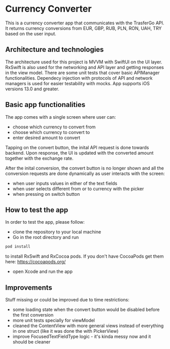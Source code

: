 # Currency Converter

This is a currency converter app that communicates with the TrasferGo API. It returns currency conversions from EUR, GBP, RUB, PLN, RON, UAH, TRY based on the user input.

## Architecture and technologies

The architecture used for this project is MVVM with SwiftUI on the UI layer. RxSwift is also used for the networking and API layer and getting responses in the view model.
There are some unit tests that cover basic APIManager functionalities.
Dependecy injection with protocols of API and network managers is used for easier testability with mocks.
App supports iOS versions 13.0 and greater.

## Basic app functionalities

The app comes with a single screen where user can:
 - choose which currency to convert from
 - choose which currency to convert to
 - enter desired amount to convert

Tapping on the convert button, the inital API request is done towards backend. Upon response, the UI is updated with the converted amount together with the exchange rate. 

 After the inital conversion, the convert button is no longer shown and all the conversion requests are done dynamically as user interacts with the screen:
 - when user inputs values in either of the text fields
 - when user selects different from or to currency with the picker
 - when pressing on switch button

## How to test the app

 In order to test the app, please follow:
 - clone the repository to your local machine
 - Go in the root directory and run
 ```bash
 pod install
 ```
 to install RxSwift and RxCocoa pods. If you don't have CocoaPods get them here: https://cocoapods.org/
- open Xcode and run the app

## Improvements

Stuff missing or could be improved due to time restrictions:
 - some loading state when the convert button would be disabled before the first conversion
 - more unit tests specially for viewModel
 - cleaned the ContentView with more general views instead of everything in one struct (like it was done the with PickerView)
 - improve FocusedTextFieldType logic - it's kinda messy now and it should be cleaner


